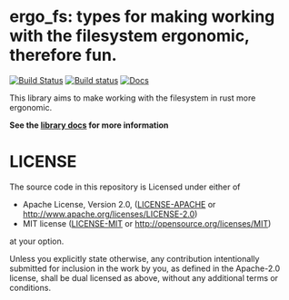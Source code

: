 # ergo_fs: types for making working with the filesystem ergonomic, therefore fun.
[![Build Status](https://travis-ci.org/vitiral/ergo_fs.svg?branch=windows)](https://travis-ci.org/vitiral/ergo_fs)
[![Build status](https://ci.appveyor.com/api/projects/status/vgis54solhygre0n?svg=true)](https://ci.appveyor.com/project/vitiral/path-abs)
[![Docs](https://docs.rs/ergo_fs/badge.svg)](https://docs.rs/ergo_fs)

This library aims to make working with the filesystem in rust more ergonomic.

**See the [library docs](https://docs.rs/ergo_fs) for more information**

# LICENSE
The source code in this repository is Licensed under either of
- Apache License, Version 2.0, ([LICENSE-APACHE](LICENSE-APACHE) or
  http://www.apache.org/licenses/LICENSE-2.0)
- MIT license ([LICENSE-MIT](LICENSE-MIT) or
  http://opensource.org/licenses/MIT)

at your option.

Unless you explicitly state otherwise, any contribution intentionally submitted
for inclusion in the work by you, as defined in the Apache-2.0 license, shall
be dual licensed as above, without any additional terms or conditions.
